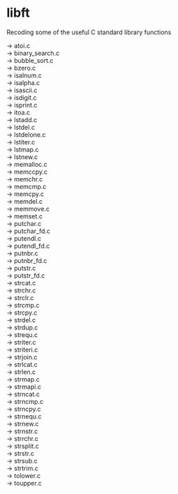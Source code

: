 # libft
Recoding some of the useful C standard library functions

-> atoi.c  
-> binary_search.c  
-> bubble_sort.c  
-> bzero.c  
-> isalnum.c  
-> isalpha.c  
-> isascii.c  
-> isdigit.c  
-> isprint.c  
-> itoa.c  
-> lstadd.c  
-> lstdel.c  
-> lstdelone.c  
-> lstiter.c  
-> lstmap.c  
-> lstnew.c  
-> memalloc.c  
-> memccpy.c  
-> memchr.c  
-> memcmp.c  
-> memcpy.c  
-> memdel.c  
-> memmove.c  
-> memset.c  
-> putchar.c  
-> putchar_fd.c  
-> putendl.c  
-> putendl_fd.c  
-> putnbr.c  
-> putnbr_fd.c  
-> putstr.c  
-> putstr_fd.c  
-> strcat.c  
-> strchr.c  
-> strclr.c  
-> strcmp.c  
-> strcpy.c  
-> strdel.c  
-> strdup.c  
-> strequ.c  
-> striter.c  
-> striteri.c  
-> strjoin.c  
-> strlcat.c  
-> strlen.c  
-> strmap.c  
-> strmapi.c  
-> strncat.c  
-> strncmp.c  
-> strncpy.c  
-> strnequ.c  
-> strnew.c  
-> strnstr.c  
-> strrchr.c  
-> strsplit.c  
-> strstr.c  
-> strsub.c  
-> strtrim.c  
-> tolower.c  
-> toupper.c  
